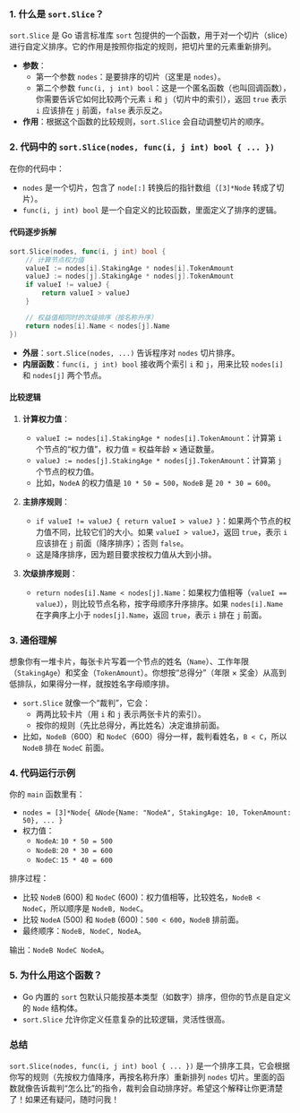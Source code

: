 ### 1. **什么是 `sort.Slice`？**
`sort.Slice` 是 Go 语言标准库 `sort` 包提供的一个函数，用于对一个切片（slice）进行自定义排序。它的作用是按照你指定的规则，把切片里的元素重新排列。

- **参数**：
  - 第一个参数 `nodes`：是要排序的切片（这里是 `nodes`）。
  - 第二个参数 `func(i, j int) bool`：这是一个匿名函数（也叫回调函数），你需要告诉它如何比较两个元素 `i` 和 `j`（切片中的索引），返回 `true` 表示 `i` 应该排在 `j` 前面，`false` 表示反之。
- **作用**：根据这个函数的比较规则，`sort.Slice` 会自动调整切片的顺序。

### 2. **代码中的 `sort.Slice(nodes, func(i, j int) bool { ... })`**
在你的代码中：
- `nodes` 是一个切片，包含了 `node[:]` 转换后的指针数组（`[3]*Node` 转成了切片）。
- `func(i, j int) bool` 是一个自定义的比较函数，里面定义了排序的逻辑。

#### 代码逐步拆解
```go
sort.Slice(nodes, func(i, j int) bool {
    // 计算节点权力值
    valueI := nodes[i].StakingAge * nodes[i].TokenAmount
    valueJ := nodes[j].StakingAge * nodes[j].TokenAmount
    if valueI != valueJ {
        return valueI > valueJ
    }

    // 权益值相同时的次级排序（按名称升序）
    return nodes[i].Name < nodes[j].Name
})
```

- **外层**：`sort.Slice(nodes, ...)` 告诉程序对 `nodes` 切片排序。
- **内层函数**：`func(i, j int) bool` 接收两个索引 `i` 和 `j`，用来比较 `nodes[i]` 和 `nodes[j]` 两个节点。

#### 比较逻辑
1. **计算权力值**：
   - `valueI := nodes[i].StakingAge * nodes[i].TokenAmount`：计算第 `i` 个节点的“权力值”，权力值 = 权益年龄 × 通证数量。
   - `valueJ := nodes[j].StakingAge * nodes[j].TokenAmount`：计算第 `j` 个节点的权力值。
   - 比如，`NodeA` 的权力值是 `10 * 50 = 500`，`NodeB` 是 `20 * 30 = 600`。

2. **主排序规则**：
   - `if valueI != valueJ { return valueI > valueJ }`：如果两个节点的权力值不同，比较它们的大小。如果 `valueI > valueJ`，返回 `true`，表示 `i` 应该排在 `j` 前面（降序排序）；否则 `false`。
   - 这是降序排序，因为题目要求按权力值从大到小排。

3. **次级排序规则**：
   - `return nodes[i].Name < nodes[j].Name`：如果权力值相等（`valueI == valueJ`），则比较节点名称，按字母顺序升序排序。如果 `nodes[i].Name` 在字典序上小于 `nodes[j].Name`，返回 `true`，表示 `i` 排在 `j` 前面。

### 3. **通俗理解**
想象你有一堆卡片，每张卡片写着一个节点的姓名（`Name`）、工作年限（`StakingAge`）和奖金（`TokenAmount`）。你想按“总得分”（年限 × 奖金）从高到低排队，如果得分一样，就按姓名字母顺序排。

- `sort.Slice` 就像一个“裁判”，它会：
  - 两两比较卡片（用 `i` 和 `j` 表示两张卡片的索引）。
  - 按你的规则（先比总得分，再比姓名）决定谁排前面。
- 比如，`NodeB`（600）和 `NodeC`（600）得分一样，裁判看姓名，`B < C`，所以 `NodeB` 排在 `NodeC` 前面。

### 4. **代码运行示例**
你的 `main` 函数里有：
- `nodes = [3]*Node{ &Node{Name: "NodeA", StakingAge: 10, TokenAmount: 50}, ... }`
- 权力值：
  - `NodeA`: `10 * 50 = 500`
  - `NodeB`: `20 * 30 = 600`
  - `NodeC`: `15 * 40 = 600`

排序过程：
- 比较 `NodeB` (600) 和 `NodeC` (600)：权力值相等，比较姓名，`NodeB < NodeC`，所以顺序是 `NodeB, NodeC`。
- 比较 `NodeA` (500) 和 `NodeB` (600)：`500 < 600`，`NodeB` 排前面。
- 最终顺序：`NodeB, NodeC, NodeA`。

输出：`NodeB NodeC NodeA`。

### 5. **为什么用这个函数？**
- Go 内置的 `sort` 包默认只能按基本类型（如数字）排序，但你的节点是自定义的 `Node` 结构体。
- `sort.Slice` 允许你定义任意复杂的比较逻辑，灵活性很高。

### 总结
`sort.Slice(nodes, func(i, j int) bool { ... })` 是一个排序工具，它会根据你写的规则（先按权力值降序，再按名称升序）重新排列 `nodes` 切片。里面的函数就像告诉裁判“怎么比”的指令，裁判会自动排序好。希望这个解释让你更清楚了！如果还有疑问，随时问我！
